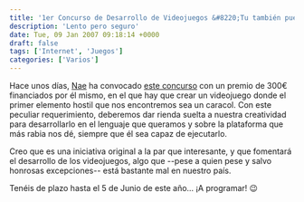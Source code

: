 ```yaml
---
title: '1er Concurso de Desarrollo de Videojuegos &#8220;Tu también puedes&#8221;'
description: 'Lento pero seguro'
date: Tue, 09 Jan 2007 09:18:14 +0000
draft: false
tags: ['Internet', 'Juegos']
categories: ['Varios']
---
```


Hace unos días, [Nae](http://naemem.blogspot.com/) ha convocado [este concurso](http://naemem.blogspot.com/2007/01/1er-concurso-de-desarrollo-de.html) con un premio de 300€ financiados por él mismo, en el que hay que crear un videojuego donde el primer elemento hostil que nos encontremos sea un caracol. Con este peculiar requerimiento, deberemos dar rienda suelta a nuestra creatividad para desarrollarlo en el lenguaje que queramos y sobre la plataforma que más rabia nos dé, siempre que él sea capaz de ejecutarlo.

Creo que es una iniciativa original a la par que interesante, y que fomentará el desarrollo de los videojuegos, algo que --pese a quien pese y salvo honrosas excepciones-- está bastante mal en nuestro país.

Tenéis de plazo hasta el 5 de Junio de este año... ¡A programar! :wink: